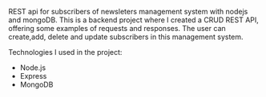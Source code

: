  REST api for subscribers of newsleters management system with nodejs and mongoDB.
This is a backend project where I created a CRUD REST API, offering some examples of requests and responses. The user can create,add, delete and update subscribers in this management system.

Technologies I used in the project:

* Node.js
* Express
* MongoDB
